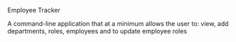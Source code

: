 Employee Tracker 

A command-line application that at a minimum allows the user to: view, add departments, roles, employees and to update employee roles 

